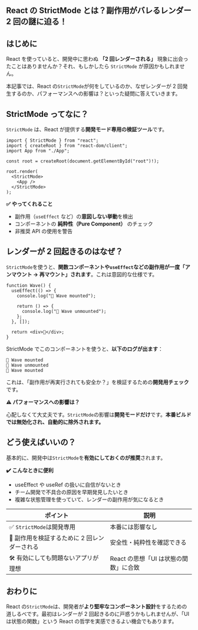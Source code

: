 ## React の StrictMode とは？副作用がバレるレンダー 2 回の謎に迫る！

## はじめに

React を使っていると、開発中に思わぬ **「2 回レンダーされる」** 現象に出会ったことはありませんか？それ、もしかしたら `StrictMode` が原因かもしれません。

本記事では、React の`StrictMode`が何をしているのか、なぜレンダーが 2 回発生するのか、パフォーマンスへの影響は？といった疑問に答えていきます。

## StrictMode ってなに？

`StrictMode` は、React が提供する**開発モード専用の検証ツール**です。

```tsx
import { StrictMode } from "react";
import { createRoot } from "react-dom/client";
import App from "./App";

const root = createRoot(document.getElementById("root")!);

root.render(
  <StrictMode>
    <App />
  </StrictMode>
);
```

**✅ やってくれること**

- 副作用（`useEffect` など）の**意図しない挙動**を検出
- コンポーネントの **純粋性（Pure Component）** のチェック
- 非推奨 API の使用を警告

## レンダーが 2 回起きるのはなぜ？

`StrictMode`を使うと、**関数コンポーネントや`useEffect`などの副作用が一度「アンマウント → 再マウント」されます**。これは意図的な仕様です。

```tsx
function Wave() {
  useEffect(() => {
    console.log("👋 Wave mounted");

    return () => {
      console.log("👋 Wave unmounted");
    };
  }, []);

  return <div>👋</div>;
}
```

StrictMode でこのコンポーネントを使うと、**以下のログが出ます**：

```
👋 Wave mounted
👋 Wave unmounted
👋 Wave mounted
```

これは、「副作用が再実行されても安全か？」を検証するための**開発用チェック**です。

**⚠️ パフォーマンスへの影響は？**

心配しなくて大丈夫です。`StrictMode`の影響は**開発モードだけ**です。**本番ビルドでは無効化され、自動的に除外されます。**

## どう使えばいいの？

基本的に、開発中は`StrictMode`を**有効にしておくのが推奨**されます。

**✔️ こんなときに便利**

- useEffect や useRef の扱いに自信がないとき
- チーム開発で不具合の原因を早期発見したいとき
- 複雑な状態管理を使っていて、レンダーの副作用が気になるとき

| ポイント                                     | 説明                                  |
| -------------------------------------------- | ------------------------------------- |
| ✅ `StrictMode`は開発専用                    | 本番には影響なし                      |
| 🔁 副作用を検証するために 2 回レンダーされる | 安全性・純粋性を確認できる            |
| 🛠️ 有効にしても問題ないアプリが理想          | React の思想「UI は状態の関数」に合致 |

## おわりに

React の`StrictMode`は、開発者が**より堅牢なコンポーネント設計**をするための道しるべです。最初はレンダーが 2 回起きるのに戸惑うかもしれませんが、「UI は状態の関数」という React の哲学を実感できるよい機会でもあります。
